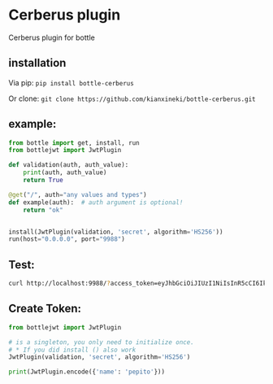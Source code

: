 # Cerberus plugin
Cerberus plugin for bottle

## installation

Via pip:
```pip install bottle-cerberus```

Or clone:
```git clone https://github.com/kianxineki/bottle-cerberus.git```


## example:
```python
from bottle import get, install, run
from bottlejwt import JwtPlugin

def validation(auth, auth_value):
    print(auth, auth_value)
    return True

@get("/", auth="any values and types")
def example(auth):  # auth argument is optional!
    return "ok"


install(JwtPlugin(validation, 'secret', algorithm='HS256'))
run(host="0.0.0.0", port="9988")
```

## Test:
```bash
curl http://localhost:9988/?access_token=eyJhbGciOiJIUzI1NiIsInR5cCI6IkpXVCJ9.eyJzdWIiOiIxMjM0NTY3ODkwIiwibmFtZSI6IkpvaG4gRG9lIiwiYWRtaW4iOnRydWV9.TJVA95OrM7E2cBab30RMHrHDcEfxjoYZgeFONFh7HgQ
```

## Create Token:
```python
from bottlejwt import JwtPlugin

# is a singleton, you only need to initialize once.
# * If you did install () also work
JwtPlugin(validation, 'secret', algorithm='HS256')

print(JwtPlugin.encode({'name': 'pepito'}))
```
